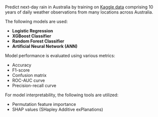 Predict next-day rain in Australia by training on [Kaggle data](https://www.kaggle.com/datasets/jsphyg/weather-dataset-rattle-package) comprising 10 years of daily weather observations from many locations across Australia. 

The following models are used:
- **Logistic Regression**
- **XGBoost Classifier**
- **Random Forest Classifier**
- **Artificial Neural Network (ANN)**

Model performance is evaluated using various metrics: 
- Accuracy
- F1-score
- Confusion matrix
- ROC-AUC curve
- Precision-recall curve

For model interpretability, the following tools are utilized:
- Permutation feature importance
- SHAP values (SHapley Additive exPlanations)